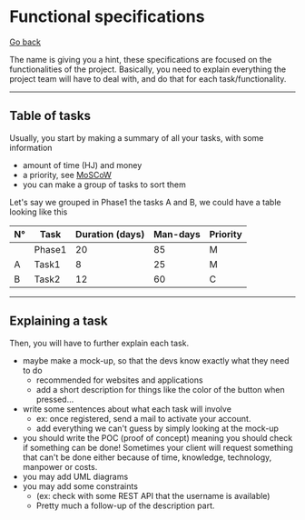 # Functional specifications

[Go back](../index.md#specifications)

The name is giving you a hint, these specifications
are focused on the functionalities of the project.
Basically, you need to explain everything the
project team will have to deal with, and do that
for each task/functionality.

<hr class="sl">

## Table of tasks

Usually, you start by making a summary of
all your tasks, with some information

* amount of time (HJ) and money
* a priority, see [MoSCoW](../tools/moscow.md)
* you can make a group of tasks to sort them

Let's say we grouped in Phase1 the tasks
A and B, we could have a table looking like this

<table class="table table-bordered table-striped">
<thead>
<tr>
<th>N°</th>
<th>Task</th>
<th>Duration (days)</th>
<th>Man-days</th>
<th>Priority</th>
</tr>
</thead>
<tbody>
<tr>
<td></td>
<td>Phase1</td>
<td>20</td>
<td>85</td>
<td>M</td>
</tr>
<tr>
<td>A</td>
<td>Task1</td>
<td>8</td>
<td>25</td>
<td>M</td>
</tr>
<tr>
<td>B</td>
<td>Task2</td>
<td>12</td>
<td>60</td>
<td>C</td>
</tr>
</tbody>
</table>

<hr class="sr">

## Explaining a task

Then, you will have to further explain each task.

* maybe make a mock-up,
  so that the devs know exactly what they need to do
  * recommended for websites and applications
  * add a short description for things like the color
  of the button when pressed...
* write some sentences about what each task
  will involve
  * ex: once registered, send a mail to activate your account.
  * add everything we can't guess by simply looking at the mock-up
* you should write the POC (proof of concept)
  meaning you should check if something can be done!
  Sometimes your client will request something that can't
  be done either because of time, knowledge, technology,
  manpower or costs.
* you may add UML diagrams
* you may add some constraints
  * (ex: check with some REST API that the username is available)
  * Pretty much a follow-up of the description part.